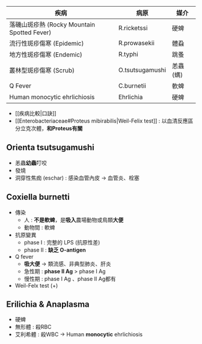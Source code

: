 | 疾病                                        | 病原            | 媒介      |
|---------------------------------------------|-----------------|-----------|
| 落磯山斑疹熱 (Rocky Mountain Spotted Fever) | R.ricketssi     | 硬蜱      |
| 流行性斑疹傷寒 (Epidemic)                   | R.prowasekii    | 體蝨      |
| 地方性斑疹傷寒 (Endemic)                    | R.typhi         | 跳蚤      |
| 叢林型斑疹傷寒 (Scrub)                      | O.tsutsugamushi | 恙蟲 (螨) |
| Q Fever                                     | C.burnetii      | 軟蜱      |
| Human monocytic ehrlichiosis                | Ehrlichia       | 硬蜱      |

- [[疾病比較|口訣]]
- [[Enterobacteriaceae#Proteus mibirabilis|Weil-Felix test]] : 以血清反應區分立克次體，**和Proteus有關**
## Orienta tsutsugamushi
- 恙蟲**幼蟲**叮咬
- 發燒
- 洞穿性焦痂 (eschar) : 感染血管內皮 -> 血管炎、栓塞
## Coxiella burnetti
- 傳染
	- 人 : **不是軟蜱**，是**吸入**農場動物或鳥類**大便**
	- 動物間 : 軟蜱
- 抗原變異
	- phase I : 完整的 LPS (抗原性差) 
	- phase II : **缺乏 O-antigen**
- Q fever
	- **吸大便** -> 類流感、非典型肺炎、肝炎
	- 急性期 : **phase II Ag** > phase I Ag
	- 慢性期 : phase I Ag 、phase II Ag都有
- Weil-Felx test (+)
## Erilichia  & Anaplasma
- 硬蜱
- 無形體 : 殺RBC
- 艾利希體 : 殺WBC -> Human **monocytic** ehrlichiosis